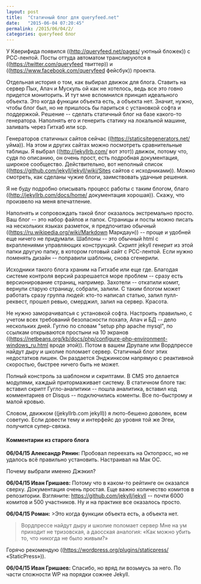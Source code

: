```yaml
---
layout: post
title:  "Статичный блог для queryfeed.net"
date:   "2015-06-04 07:20:45"
permalink: /2015/06/04/2/
categories: queryfeed блог
---
```

У Кверифида появился ((http://queryfeed.net/pages/ уютный бложек)) с РСС-лентой. Посты оттуда автоматом транслируются в ((https://twitter.com/queryfeed твиттер)) и ((https://www.facebook.com/queryfeed фейсбук)) проекта.

Отдельная история о том, как выбирал движок для блога. Ставить на сервер Пых, Апач и Мускуль ой как не хотелось, ведь все это говно придется мониторить. И тут мне вспомнился принцип идеального объекта. Это когда функции объекта есть, а объекта нет. Значит, нужно, чтобы блог был, но не пришлось бы париться с установкой софта и поддержкой. Решение -- сделать статичный блог на базе какого-то генератора. Наполнять его и генерить статику на локальной машине, заливать через Гитхаб или scp.

Генераторов статичных сайтов сейчас ((https://staticsitegenerators.net/ уйма)). На этом и других сайтах можно посмотреть сравнительные таблицы. Я выбрал ((http://jekyllrb.com/ вот этот)) движок, потому что, судя по описанию, он очень прост, есть подробная документация, широкое сообщество. Действительно, вот неполный список ((https://github.com/jekyll/jekyll/wiki/Sites сайтов с исходниками)).  Можно смотреть, как сделаны чужие блоги, заимствовать удачные решения.

Я не буду подробно описывать процесс работы с таким блогом, благо ((http://jekyllrb.com/docs/home/ документация хорошая)). Скажу, что произвело на меня впечатление.

Наполнять и сопровождать такой блог оказалось экстремально просто. Ваш блог -- это набор файлов и папок. Страницы и посты можно писать на нескольких языках разметок, я предпочитаю обычный ((https://ru.wikipedia.org/wiki/Markdown Маркдаун)) -- проще и удобней еще ничего не придумали. Шаблоны -- это обычный html с вкраплениями управляющих конструкций. Скрипт jekyll генерит из этой папки другую папку, в котором готовый сайт с РСС-лентой. Если нужно поменять дизайн -- поправили шаблоны, снова сгенерили.

Исходники такого блога храним на Гитхабе или еще где. Благодая системе контроля версий разрешается море проблем -- сразу есть версионирование страниц, например. Захотели -- откатили комит, вернули старую страницу, собрали, залили. С таким блогом может работать сразу группа людей: кто-то написал статью, залил пулл-реквест, прошел ревью, смерджил, залил на сервер. Красота.

Не нужно заморачиватсья с установкой софта. Настроить правильно, с учетом всех требований безопасности похапэ, Апач и БД -- дело нескольких дней.  Гуглю по словам "setup php apache mysql", по ссылкам открываются простыни на 10 экранов ((https://netbeans.org/kb/docs/php/configure-php-environment-windows_ru.html вроде этой)). Потом в вашем Друпале или Вордпрессе найдут дыру и школие поломает сервер. Статичный блог этих недостатков лишен. Он раздается Энджинксом напрямую с реактивной скоростью, быстрее ничего быть не может.

Полный констроль за шаблоном и скриптами. В CMS это делается модулями, каждый притормаживает систему. В статичном блоге так: вставил скрипт Гугло-аналитики -- пошла аналитика, вставил код комментариев от Disqus -- подключились коменты. Все по-быстрому и малой кровью.

Словом, движком ((jekyllrb.com jekyll)) я люто-бешено доволен, всем советую. Если довести тему и интерфейс до уровня той же Эгеи, получится супер-связка.



#### Комментарии из старого блога


**06/04/15 Александр Рянин:** Пробовал переехать на Октопрэсс, но не удалось всё правильно установить. Настраивал на Мак ОС. 

Почему выбрали именно Джэкил?


**06/04/15 Иван Гришаев:** Потому что в каком-то рейтинге он оказался сверху. Документация очень простая. Еще важно количество комитов в репозитории. Взгляните: https://github.com/jekyll/jekyll -- почти 6000 комитов и 500 участников. Ну и на практике все оказалось просто.





**06/04/15 Роман:** >Это когда функции объекта есть, а объекта нет.
>Вордпрессе найдут дыру и школие поломает сервер
Мне на ум приходит не тризовская, а даосская аналогия: «Как можно убить то, что никогда не было живым?»

Горячо рекомендую ((https://wordpress.org/plugins/staticpress/ «StaticPress»)).


**06/04/15 Иван Гришаев:** Спасибо, но вряд ли возьмусь за него. По части сложности WP на порядки сожнее Jekyll.




